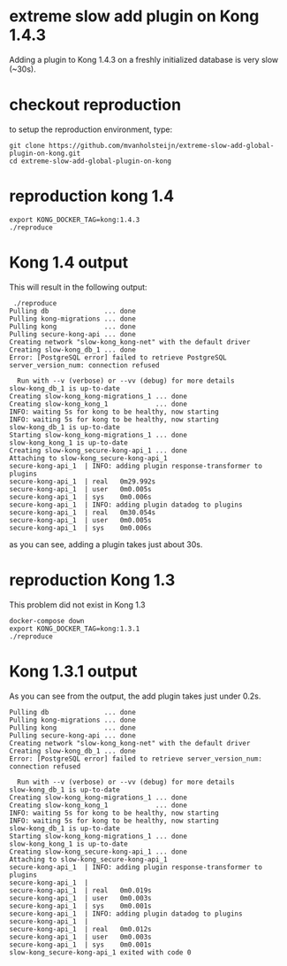 # extreme slow add plugin on Kong 1.4.3

Adding a plugin to Kong 1.4.3 on a freshly initialized database is very slow (~30s).


checkout reproduction
====================
to setup the reproduction environment, type:
```
git clone https://github.com/mvanholsteijn/extreme-slow-add-global-plugin-on-kong.git
cd extreme-slow-add-global-plugin-on-kong
```

reproduction kong 1.4
======================
```
export KONG_DOCKER_TAG=kong:1.4.3 
./reproduce
```
Kong 1.4 output
================
This will result in the following output:
```
 ./reproduce
Pulling db              ... done
Pulling kong-migrations ... done
Pulling kong            ... done
Pulling secure-kong-api ... done
Creating network "slow-kong_kong-net" with the default driver
Creating slow-kong_db_1 ... done
Error: [PostgreSQL error] failed to retrieve PostgreSQL server_version_num: connection refused

  Run with --v (verbose) or --vv (debug) for more details
slow-kong_db_1 is up-to-date
Creating slow-kong_kong-migrations_1 ... done
Creating slow-kong_kong_1            ... done
INFO: waiting 5s for kong to be healthy, now starting
INFO: waiting 5s for kong to be healthy, now starting
slow-kong_db_1 is up-to-date
Starting slow-kong_kong-migrations_1 ... done
slow-kong_kong_1 is up-to-date
Creating slow-kong_secure-kong-api_1 ... done
Attaching to slow-kong_secure-kong-api_1
secure-kong-api_1  | INFO: adding plugin response-transformer to plugins
secure-kong-api_1  | real	0m29.992s
secure-kong-api_1  | user	0m0.005s
secure-kong-api_1  | sys	0m0.006s
secure-kong-api_1  | INFO: adding plugin datadog to plugins
secure-kong-api_1  | real	0m30.054s
secure-kong-api_1  | user	0m0.005s
secure-kong-api_1  | sys	0m0.006s
```
as you can see, adding a plugin takes just about 30s.



reproduction Kong 1.3
=======================
This problem did not exist in Kong 1.3

```
docker-compose down
export KONG_DOCKER_TAG=kong:1.3.1
./reproduce
```

Kong 1.3.1 output
==================
As you can see from the output, the add plugin takes just under 0.2s.
```
Pulling db              ... done
Pulling kong-migrations ... done
Pulling kong            ... done
Pulling secure-kong-api ... done
Creating network "slow-kong_kong-net" with the default driver
Creating slow-kong_db_1 ... done
Error: [PostgreSQL error] failed to retrieve server_version_num: connection refused

  Run with --v (verbose) or --vv (debug) for more details
slow-kong_db_1 is up-to-date
Creating slow-kong_kong-migrations_1 ... done
Creating slow-kong_kong_1            ... done
INFO: waiting 5s for kong to be healthy, now starting
INFO: waiting 5s for kong to be healthy, now starting
slow-kong_db_1 is up-to-date
Starting slow-kong_kong-migrations_1 ... done
slow-kong_kong_1 is up-to-date
Creating slow-kong_secure-kong-api_1 ... done
Attaching to slow-kong_secure-kong-api_1
secure-kong-api_1  | INFO: adding plugin response-transformer to plugins
secure-kong-api_1  | 
secure-kong-api_1  | real	0m0.019s
secure-kong-api_1  | user	0m0.003s
secure-kong-api_1  | sys	0m0.001s
secure-kong-api_1  | INFO: adding plugin datadog to plugins
secure-kong-api_1  | 
secure-kong-api_1  | real	0m0.012s
secure-kong-api_1  | user	0m0.003s
secure-kong-api_1  | sys	0m0.001s
slow-kong_secure-kong-api_1 exited with code 0
```
